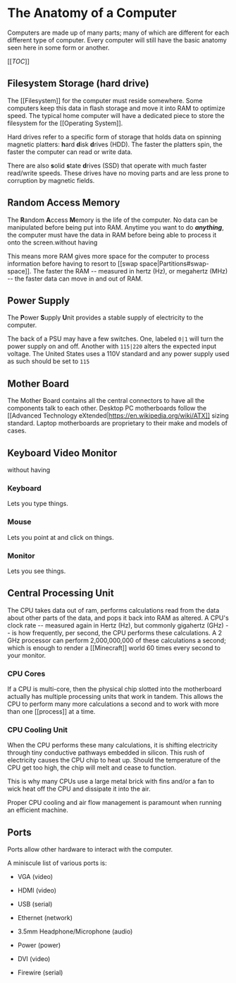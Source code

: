 # The Anatomy of a Computer

Computers are made up of many parts; many of which are different for each different type of computer.
Every computer will still have the basic anatomy seen here in some form or another.

[[_TOC_]]


## Filesystem Storage (hard drive)

The [[Filesystem]] for the computer must reside somewhere. Some computers keep this data in flash storage and move it into RAM to optimize speed. The typical home computer will have a dedicated piece to store the filesystem for the [[Operating System]].

Hard drives refer to a specific form of storage that holds data on spinning magnetic platters: **h**ard **d**isk **d**rives (HDD). The faster the platters spin, the faster the computer can read or write data.

There are also **s**olid **s**tate **d**rives (SSD) that operate with much faster read/write speeds. These drives have no moving parts and are less prone to corruption by magnetic fields.

## Random Access Memory

The **R**andom **A**ccess **M**emory is the life of the computer. No data can be manipulated before being put into RAM. Anytime you want to do ***anything***, the computer must have the data in RAM before being able to process it onto the screen.without having

This means more RAM gives more space for the computer to process information before having to resort to [[swap space|Partitions#swap-space]]. The faster the RAM -- measured in hertz (Hz), or megahertz (MHz) -- the faster data can move in and out of RAM.

## Power Supply

The **P**ower **S**upply **U**nit provides a stable supply of electricity to the computer.

The back of a PSU may have a few switches. One, labeled `0|1` will turn the power supply on and off. Another with `115|220` alters the expected input voltage. The United States uses a 110V standard and any power supply used as such should be set to `115`

## Mother Board

The Mother Board contains all the central connectors to have all the components talk to each other. Desktop PC motherboards follow the [[Advanced Technology eXtended|https://en.wikipedia.org/wiki/ATX]] sizing standard. Laptop motherboards are proprietary to their make and models of cases.

## Keyboard Video Monitor
without having
### Keyboard

Lets you type things.

### Mouse

Lets you point at and click on things.

### Monitor

Lets you see things.

## Central Processing Unit

The CPU takes data out of ram, performs calculations read from the data about other parts of the data, and pops it back into RAM as altered. A CPU's clock rate -- measured again in Hertz (Hz), but commonly gigahertz (GHz) -- is how frequently, per second, the CPU performs these calculations. A 2 GHz processor can perform 2,000,000,000 of these calculations a second; which is enough to render a [[Minecraft]] world 60 times every second to your monitor.

### CPU Cores

If a CPU is multi-core, then the physical chip slotted into the motherboard actually has multiple processing units that work in tandem. This allows the CPU to perform many more calculations a second and to work with more than one [[process]] at a time.

### CPU Cooling Unit

When the CPU performs these many calculations, it is shifting electricity through tiny conductive pathways embedded in silicon. This rush of electricity causes the CPU chip to heat up. Should the temperature of the CPU get too high, the chip will melt and cease to function.

This is why many CPUs use a large metal brick with fins and/or a fan to wick heat off the CPU and dissipate it into the air.

Proper CPU cooling and air flow management is paramount when running an efficient machine.

## Ports

Ports allow other hardware to interact with the computer.

A miniscule list of various ports is:

* VGA (video)

* HDMI (video)

* USB (serial)

* Ethernet (network)

* 3.5mm Headphone/Microphone (audio)

* Power (power)

* DVI (video)

* Firewire (serial)